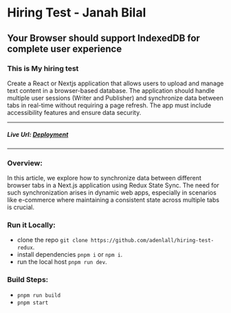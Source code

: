 # Hiring Test - Janah Bilal


## Your Browser should support IndexedDB for complete user experience


### This is My hiring test
Create a React or Nextjs application that allows users to upload and manage text content in a
browser-based database. The application should handle multiple user sessions (Writer and
Publisher) and synchronize data between tabs in real-time without requiring a page refresh. The
app must include accessibility features and ensure data security.

<hr />

##### Live Url: [Deployment](https://hiring-test-redux.vercel.app/)

<hr />

### Overview: 
In this article, we explore how to synchronize data between different browser tabs in a Next.js application using Redux State Sync. The need for such synchronization arises in dynamic web apps, especially in scenarios like e-commerce where maintaining a consistent state across multiple tabs is crucial.

### Run it Locally:

- clone the repo `git clone https://github.com/adenlall/hiring-test-redux`.
- install dependencies `pnpm i` or `npm i`.
- run the local host `pnpm run dev`.

### Build Steps:
 - `pnpm run build`
 - `pnpm start`
